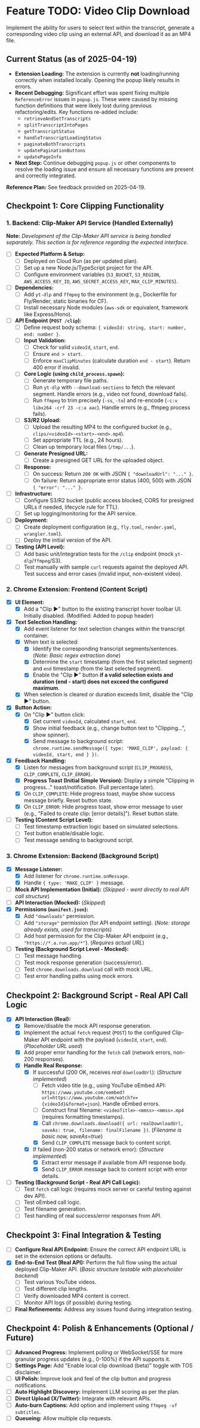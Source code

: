 # Feature TODO: Video Clip Download

Implement the ability for users to select text within the transcript, generate a corresponding video clip using an external API, and download it as an MP4 file.

## Current Status (as of 2025-04-19)

*   **Extension Loading:** The extension is currently **not** loading/running correctly when installed locally. Opening the popup likely results in errors.
*   **Recent Debugging:** Significant effort was spent fixing multiple `ReferenceError` issues in `popup.js`. These were caused by missing function definitions that were likely lost during previous refactoring/edits. Key functions re-added include:
    *   `retrieveAndSetTranscripts`
    *   `splitTranscriptIntoPages`
    *   `getTranscriptStatus`
    *   `handleTranscriptLoadingStatus`
    *   `paginateBothTranscripts`
    *   `updatePaginationButtons`
    *   `updatePageInfo`
*   **Next Step:** Continue debugging `popup.js` or other components to resolve the loading issue and ensure all necessary functions are present and correctly integrated.

**Reference Plan:** See feedback provided on 2025-04-19.

## Checkpoint 1: Core Clipping Functionality

### 1. Backend: Clip-Maker API Service (Handled Externally)

**Note:** *Development of the Clip-Maker API service is being handled separately. This section is for reference regarding the expected interface.*

*   [ ] **Expected Platform & Setup:**
    *   [ ] Deployed on Cloud Run (as per updated plan).
    *   [ ] Set up a new Node.js/TypeScript project for the API.
    *   [ ] Configure environment variables (`S3_BUCKET`, `S3_REGION`, `AWS_ACCESS_KEY_ID`, `AWS_SECRET_ACCESS_KEY`, `MAX_CLIP_MINUTES`).
*   [ ] **Dependencies:**
    *   [ ] Add `yt-dlp` and `ffmpeg` to the environment (e.g., Dockerfile for Fly/Render, static binaries for CF).
    *   [ ] Install necessary Node modules (`aws-sdk` or equivalent, framework like Express/Hono).
*   [ ] **API Endpoint (`POST /clip`):**
    *   [ ] Define request body schema: `{ videoId: string, start: number, end: number }`.
    *   [ ] **Input Validation:**
        *   [ ] Check for valid `videoId`, `start`, `end`.
        *   [ ] Ensure `end > start`.
        *   [ ] Enforce `maxClipMinutes` (calculate duration `end - start`). Return 400 error if invalid.
    *   [ ] **Core Logic (using `child_process.spawn`):**
        *   [ ] Generate temporary file paths.
        *   [ ] Run `yt-dlp` with `--download-sections` to fetch the relevant segment. Handle errors (e.g., video not found, download fails).
        *   [ ] Run `ffmpeg` to trim precisely (`-ss`, `-to`) and re-encode (`-c:v libx264 -crf 23 -c:a aac`). Handle errors (e.g., ffmpeg process fails).
    *   [ ] **S3/R2 Upload:**
        *   [ ] Upload the resulting MP4 to the configured bucket (e.g., `clips/<videoId>-<start>-<end>.mp4`).
        *   [ ] Set appropriate TTL (e.g., 24 hours).
        *   [ ] Clean up temporary local files (`/tmp/...`).
    *   [ ] **Generate Presigned URL:**
        *   [ ] Create a presigned GET URL for the uploaded object.
    *   [ ] **Response:**
        *   [ ] On success: Return `200 OK` with JSON `{ "downloadUrl": "..." }`.
        *   [ ] On failure: Return appropriate error status (400, 500) with JSON `{ "error": "..." }`.
*   [ ] **Infrastructure:**
    *   [ ] Configure S3/R2 bucket (public access blocked, CORS for presigned URLs if needed, lifecycle rule for TTL).
    *   [ ] Set up logging/monitoring for the API service.
*   [ ] **Deployment:**
    *   [ ] Create deployment configuration (e.g., `fly.toml`, `render.yaml`, `wrangler.toml`).
    *   [ ] Deploy the initial version of the API.
*   [ ] **Testing (API Level):**
    *   [ ] Add basic unit/integration tests for the `/clip` endpoint (mock `yt-dlp`/`ffmpeg`/S3).
    *   [ ] Test manually with sample `curl` requests against the deployed API. Test success and error cases (invalid input, non-existent video).

### 2. Chrome Extension: Frontend (Content Script)

*   [x] **UI Element:**
    *   [x] Add a "Clip ▶︎" button to the existing transcript hover toolbar UI. Initially disabled. (Modified: Added to popup header)
*   [x] **Text Selection Handling:**
    *   [x] Add event listener for text selection changes within the transcript container.
    *   [x] When text is selected:
        *   [x] Identify the corresponding transcript segments/sentences. (*Note: Basic regex extraction done*)
        *   [x] Determine the `start` timestamp (from the first selected segment) and `end` timestamp (from the last selected segment).
        *   [x] Enable the "Clip ▶︎" button **if a valid selection exists and duration (end - start) does not exceed the configured maximum**.
    *   [x] When selection is cleared or duration exceeds limit, disable the "Clip ▶︎" button.
*   [x] **Button Action:**
    *   [x] On "Clip ▶︎" button click:
        *   [x] Get current `videoId`, calculated `start`, `end`.
        *   [x] Show initial feedback (e.g., change button text to "Clipping...", show spinner).
        *   [x] Send message to background script: `chrome.runtime.sendMessage({ type: 'MAKE_CLIP', payload: { videoId, start, end } })`.
*   [x] **Feedback Handling:**
    *   [x] Listen for messages from background script (`CLIP_PROGRESS`, `CLIP_COMPLETE`, `CLIP_ERROR`).
    *   [x] **Progress Toast (Initial Simple Version):** Display a simple "Clipping in progress..." toast/notification. (Full percentage later).
    *   [x] On `CLIP_COMPLETE`: Hide progress toast, maybe show success message briefly. Reset button state.
    *   [x] On `CLIP_ERROR`: Hide progress toast, show error message to user (e.g., "Failed to create clip: [error details]"). Reset button state.
*   [ ] **Testing (Content Script Level):**
    *   [ ] Test timestamp extraction logic based on simulated selections.
    *   [ ] Test button enable/disable logic.
    *   [ ] Test message sending to background script.

### 3. Chrome Extension: Backend (Background Script)

*   [x] **Message Listener:**
    *   [x] Add listener for `chrome.runtime.onMessage`.
    *   [x] Handle `{ type: 'MAKE_CLIP' }` message.
*   [ ] **Mock API Implementation (Initial):** (*Skipped - went directly to real API call structure*)
*   [ ] **API Interaction (Mocked):** (*Skipped*)
*   [x] **Permissions (`manifest.json`):**
    *   [x] Add `"downloads"` permission.
    *   [ ] Add `"storage"` permission (for API endpoint setting). (*Note: storage already exists, used for transcripts*)
    *   [ ] Add host permission for the Clip-Maker API endpoint (e.g., `"https://*.a.run.app/*"`). (*Requires actual URL*)
*   [ ] **Testing (Background Script Level - Mocked):**
    *   [ ] Test message handling.
    *   [ ] Test mock response generation (success/error).
    *   [ ] Test `chrome.downloads.download` call with mock URL.
    *   [ ] Test error handling paths using mock errors.

## Checkpoint 2: Background Script - Real API Call Logic

*   [x] **API Interaction (Real):**
    *   [x] Remove/disable the mock API response generation.
    *   [x] Implement the actual `fetch` request (`POST`) to the configured Clip-Maker API endpoint with the payload (`videoId`, `start`, `end`). (*Placeholder URL used*)
    *   [x] Add proper error handling for the `fetch` call (network errors, non-200 responses).
    *   [x] **Handle Real Response:**
        *   [x] If successful (200 OK, receives *real* `downloadUrl`): (*Structure implemented*)
            *   [ ] Fetch video title (e.g., using YouTube oEmbed API: `https://www.youtube.com/oembed?url=https://www.youtube.com/watch?v={videoId}&format=json`). Handle oEmbed errors.
            *   [ ] Construct final filename: `<videoTitle>-<mmss>-<mmss>.mp4` (requires formatting timestamps).
            *   [x] Call `chrome.downloads.download({ url: realDownloadUrl, saveAs: true, filename: finalFilename })`. (*Filename is basic now, saveAs=true*)
            *   [x] Send `CLIP_COMPLETE` message back to content script.
        *   [x] If failed (non-200 status or network error): (*Structure implemented*)
            *   [x] Extract error message if available from API response body.
            *   [x] Send `CLIP_ERROR` message back to content script with error details.
*   [ ] **Testing (Background Script - Real API Call Logic):**
    *   [ ] Test `fetch` call logic (requires mock server or careful testing against dev API).
    *   [ ] Test oEmbed call logic.
    *   [ ] Test filename generation.
    *   [ ] Test handling of real success/error responses from API.

## Checkpoint 3: Final Integration & Testing

*   [ ] **Configure Real API Endpoint:** Ensure the correct API endpoint URL is set in the extension options or defaults.
*   [x] **End-to-End Test (Real API):** Perform the full flow using the actual deployed Clip-Maker API. (*Basic structure testable with placeholder backend*)
    *   [ ] Test various YouTube videos.
    *   [ ] Test different clip lengths.
    *   [ ] Verify downloaded MP4 content is correct.
    *   [ ] Monitor API logs (if possible) during testing.
*   [ ] **Final Refinements:** Address any issues found during integration testing.

## Checkpoint 4: Polish & Enhancements (Optional / Future)

*   [ ] **Advanced Progress:** Implement polling or WebSocket/SSE for more granular progress updates (e.g., 0-100%) if the API supports it.
*   [ ] **Settings Page:** Add "Enable local clip download (beta)" toggle with TOS disclaimer.
*   [ ] **UI Polish:** Improve look and feel of the clip button and progress notifications.
*   [ ] **Auto Highlight Discovery:** Implement LLM scoring as per the plan.
*   [ ] **Direct Upload (X/Twitter):** Integrate with relevant APIs.
*   [ ] **Auto-burn Captions:** Add option and implement using `ffmpeg -vf subtitles`.
*   [ ] **Queueing:** Allow multiple clip requests.
